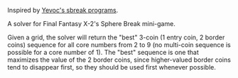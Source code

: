 Inspired by [Yevoc's sbreak programs](http://faqs.ign.com/articles/542/542518p1.html).

A solver for Final Fantasy X-2's Sphere Break mini-game.

Given a grid, the solver will return the "best" 3-coin (1 entry coin, 2 border coins) sequence for all core numbers from 2 to 9 (no multi-coin sequence is possible for a core number of 1).  The "best" sequence is one that maximizes the value of the 2 border coins, since higher-valued border coins tend to disappear first, so they should be used first whenever possible.
